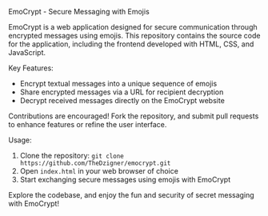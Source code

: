 EmoCrypt - Secure Messaging with Emojis

EmoCrypt is a web application designed for secure communication through encrypted messages using emojis. This repository contains the source code for the application, including the frontend developed with HTML, CSS, and JavaScript.

Key Features:
- Encrypt textual messages into a unique sequence of emojis
- Share encrypted messages via a URL for recipient decryption
- Decrypt received messages directly on the EmoCrypt website

Contributions are encouraged! Fork the repository, and submit pull requests to enhance features or refine the user interface.

Usage:
1. Clone the repository: `git clone https://github.com/TheDzigner/emocrypt.git`
2. Open `index.html` in your web browser of choice
3. Start exchanging secure messages using emojis with EmoCrypt

Explore the codebase, and enjoy the fun and security of secret messaging with EmoCrypt!
